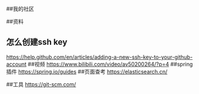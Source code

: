 ##我的社区

##资料
## 怎么创建ssh key
https://help.github.com/en/articles/adding-a-new-ssh-key-to-your-github-account 
##视频
https://www.bilibili.com/video/av50200264/?p=4
##spring 插件
https://spring.io/guides
##页面查考
https://elasticsearch.cn/

##工具
https://git-scm.com/
